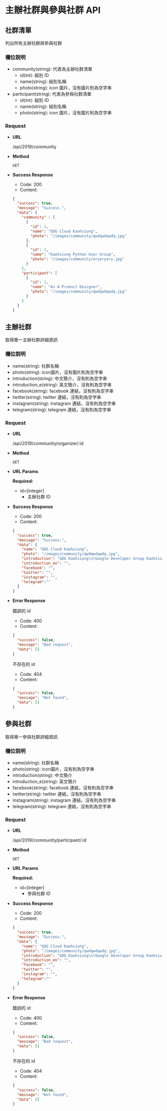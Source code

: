 # 主辦社群與參與社群 API

## 社群清單

列出所有主辦社群與參與社群

### 欄位說明

- community(string): 代表為主辦社群清單
    - id(int): 組別 ID
    - name(string): 組別名稱
    - photo(string): icon 圖片，沒有圖片則為空字串
- participant(string): 代表為參與社群清單
    - id(int): 組別 ID
    - name(string): 組別名稱
    - photo(string): icon 圖片，沒有圖片則為空字串

### Request

- **URL**

    /api/2019/community

- **Method**

    `GET`

- **Success Response**

  - Code: 200
  - Content:
  ```JSON
  {
    "success": true,
    "message": "Success.",
    "data": {
      "community" : [
        {
          "id": 1,
          "name": "GDG Cloud Kaohsiung",
          "photo": "/images/community/qwdqwdqwdq.jpg"
        },
        {
          "id": 2,
          "name": "Kaohsiung Python User Group",
          "photo": "/images/community/eryeryery.jpg"
        }
      ],
      "participant": [
        {
          "id": 1,
          "name": "As A Product Designer",
          "photo": "/images/community/qwdqwdqwdq.jpg"
        }
      ]
    }
  }
  ```

## 主辦社群

取得單一主辦社群詳細資訊

### 欄位說明

- name(string): 社群名稱
- photo(string): icon圖片，沒有圖片則為空字串
- introduction(string): 中文簡介，沒有則為空字串
- introduction_e(string): 英文簡介，沒有則為空字串
- facebook(string): facebook 連結，沒有則為空字串
- twitter(string): twitter 連結，沒有則為空字串
- instagram(string): instagram 連結，沒有則為空字串
- telegram(string): telegram 連結，沒有則為空字串

### Request

- **URL**

  /api/2019/community/organizer/:id

- **Method**

  `GET`

- **URL Params**

    **Required:**

    - id=[integer]
        - 主辦社群 ID

- **Success Response**

  - Code: 200
  - Content:
  ```JSON
  {
    "success": true,
    "message": "Success.",
    "data": {
      "name": "GDG Cloud Kaohsiung",
      "photo": "/images/community/qwdqwdqwdq.jpg",
      "introduction": "GDG Kaohsiung\n(Google Developer Group Kaohsiung)\nGDG Kaohsiung 是以研究 Google 以及 Android App 領域的技術、設計、新創或相關產業為主的開發者群。每個月至少會有一場實體聚會在高雄舉行。\nGDG Kaoshiung 前身是 Android 高雄開發者社群，自從2014年三月開始舉辦，每月會有一到兩場的實體會，舉行時間原則上依講者和場地許可時間安排，實際活動時間請持續關注社團，我們會隨時公佈最新的活動訊息歡迎對相關領域有興趣的朋友可以參與聚會，一起交流討論。",
      "introduction_en": "",
      "facebook": "",
      "twitter": "",
      "instagram": "",
      "telegram":""
    }
  }
  ```
- **Error Response**

  錯誤的 id

  - Code: 400
  - Content:
  ```JSON
  {
    "success": false,
    "message": "Bad request",
    "data": []
  }
  ```

  不存在的 id
  - Code: 404
  - Content:
  ```JSON
  {
    "success": false,
    "message": "Not found",
    "data": []
  }
  ```

## 參與社群

取得單一參與社群詳細資訊

### 欄位說明

- name(string): 社群名稱
- photo(string): icon圖片，沒有則為空字串
- introduction(string): 中文簡介
- introduction_e(string): 英文簡介
- facebook(string): facebook 連結，沒有則為空字串
- twitter(string): twitter 連結，沒有則為空字串
- instagram(string): instagram 連結，沒有則為空字串
- telegram(string): telegram 連結，沒有則為空字串

### Request

- **URL**

  /api/2019/community/participant/:id

- **Method**

  `GET`

- **URL Params**

    **Required:**

    - id=[integer]
        - 參與社群 ID

- **Success Response**

  - Code: 200
  - Content:
  ```JSON
  {
    "success": true,
    "message": "Success.",
    "data": {
      "name": "GDG Cloud Kaohsiung",
      "photo": "/images/community/qwdqwdqwdq.jpg",
      "introduction": "GDG Kaohsiung\n(Google Developer Group Kaohsiung)\nGDG Kaohsiung 是以研究 Google 以及 Android App 領域的技術、設計、新創或相關產業為主的開發者群。每個月至少會有一場實體聚會在高雄舉行。\nGDG Kaoshiung 前身是 Android 高雄開發者社群，自從2014年三月開始舉辦，每月會有一到兩場的實體會，舉行時間原則上依講者和場地許可時間安排，實際活動時間請持續關注社團，我們會隨時公佈最新的活動訊息歡迎對相關領域有興趣的朋友可以參與聚會，一起交流討論。",
      "introduction_en": "",
      "facebook": "",
      "twitter": "",
      "instagram": "",
      "telegram":""
    }
  }
  ```

- **Error Response**

  錯誤的 id

  - Code: 400
  - Content:
  ```JSON
  {
    "success": false,
    "message": "Bad request",
    "data": []
  }
  ```

  不存在的 id
  - Code: 404
  - Content:
  ```JSON
  {
    "success": false,
    "message": "Not found",
    "data": []
  }
  ```
